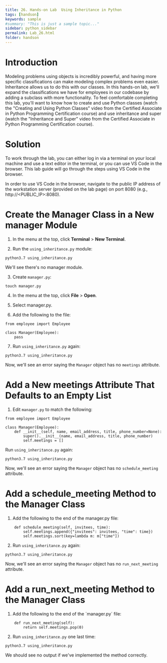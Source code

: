 ```yaml
---
title: 26. Hands-on Lab  Using Inheritance in Python
tags: [handson]
keywords: sample
#summary: "This is just a sample topic..."
sidebar: python_sidebar
permalink: Lab_26.html
folder: handson
---
```


# Introduction

Modeling problems using objects is incredibly powerful, and having more specific classifications can make modeling complex problems even easier. Inheritance allows us to do this with our classes. In this hands-on lab, we'll expand the classifications we have for employees in our codebase by adding a subclass with more functionality. To feel comfortable completing this lab, you'll want to know how to create and use Python classes (watch the "Creating and Using Python Classes" video from the Certified Associate in Python Programming Certification course) and use inheritance and super (watch the "Inheritance and Super" video from the Certified Associate in Python Programming Certification course).

# Solution

To work through the lab, you can either log in via a terminal on your local machine and use a text editor in the terminal, or you can use VS Code in the browser. This lab guide will go through the steps using VS Code in the browser.

In order to use VS Code in the browser, navigate to the public IP address of the workstation server (provided on the lab page) on port 8080 (e.g., http://<PUBLIC_IP>:8080).

# Create the Manager Class in a New manager Module

1. In the menu at the top, click **Terminal** > **New Terminal**.

2. Run the `using_inheritance.py` module:

```
python3.7 using_inheritance.py
```

We'll see there's no manager module.

3. Create `manager.py`:

```
touch manager.py
```

4. In the menu at the top, click **File** > **Open**.


5. Select manager.py.

6. Add the following to the file:

```
from employee import Employee

class Manager(Employee):
    pass
```

7. Run `using_inheritance.py` again:

```
python3.7 using_inheritance.py
```

Now, we'll see an error saying the `Manager` object has no `meetings` attribute.

# Add a New meetings Attribute That Defaults to an Empty List

1. Edit `manager.py` to match the following:

```
from employee import Employee

class Manager(Employee):
    def __init__(self, name, email_address, title, phone_number=None):
        super().__init__(name, email_address, title, phone_number)
        self.meetings = []
```

Run `using_inheritance.py` again:

```
python3.7 using_inheritance.py
```

Now, we'll see an error saying the `Manager` object has no `schedule_meeting` attribute.

# Add a schedule_meeting Method to the Manager Class

1. Add the following to the end of the manager.py file:

```
    def schedule_meeting(self, invitees, time):
        self.meetings.append({"invitees": invitees, "time": time})
        self.meetings.sort(key=lambda m: m["time"])
```

2. Run `using_inheritance.py` again:

```
python3.7 using_inheritance.py
```

Now, we'll see an error saying the `Manager` object has no `run_next_meeting` attribute.

# Add a run_next_meeting Method to the Manager Class

1. Add the following to the end of the ´manager.py´ file:

```
    def run_next_meeting(self):
        return self.meetings.pop(0)
```

2. Run `using_inheritance.py` one last time:

```
python3.7 using_inheritance.py
```

We should see no output if we've implemented the method correctly.

